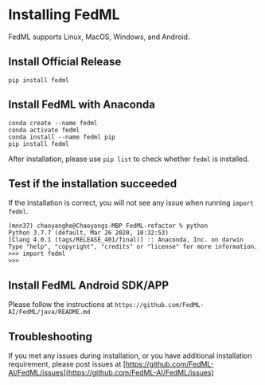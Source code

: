 # Installing FedML

FedML supports Linux, MacOS, Windows, and Android.

## Install Official Release

```
pip install fedml
```

## Install FedML with Anaconda

```
conda create --name fedml
conda activate fedml
conda install --name fedml pip
pip install fedml
```
After installation, please use `pip list` to check whether `fedml` is installed.

[comment]: <> (## Launch FedML in Docker)

[comment]: <> (For users who prefer docker environment, we maintain [FedML Docker Hub]&#40;https://public.ecr.aws/x6k8q1x9/fedml-cross-silo-cpu:latest&#41;. )

[comment]: <> (Please follow the following script to install FedML with Docker Image:)

[comment]: <> (```)

[comment]: <> (docker run public.ecr.aws/x6k8q1x9/fedml-cross-silo-cpu:latest)

[comment]: <> (```)

## Test if the installation succeeded
If the installation is correct, you will not see any issue when running `import fedml`.
```shell
(mnn37) chaoyanghe@Chaoyangs-MBP FedML-refactor % python
Python 3.7.7 (default, Mar 26 2020, 10:32:53) 
[Clang 4.0.1 (tags/RELEASE_401/final)] :: Anaconda, Inc. on darwin
Type "help", "copyright", "credits" or "license" for more information.
>>> import fedml
>>> 

```

## Install FedML Android SDK/APP
Please follow the instructions at `https://github.com/FedML-AI/FedML/java/README.md`

## Troubleshooting
If you met any issues during installation, or you have additional installation requirement, please post issues at [https://github.com/FedML-AI/FedML/issues](https://github.com/FedML-AI/FedML/issues)